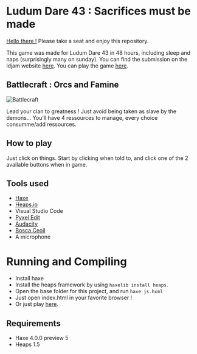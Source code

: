 # Ludum Dare 43 : Sacrifices must be made

[Hello there !](https://youtu.be/rEq1Z0bjdwc?t=8) Please take a seat and enjoy this repository.

This game was made for Ludum Dare 43 in 48 hours, including sleep and naps (surprisingly many on sunday).
You can find the submission on the ldjam website [here](https://ldjam.com/events/ludum-dare/43/battlecraft-orcs-and-famine).
You can play the game [here](http://sokette.info/games/ld43/).

## Battlecraft : Orcs and Famine

![Battlecraft](http://sokette.info/games/ld43/progress03.jpg)

Lead your clan to greatness ! Just avoid being taken as slave by the demons...
You'll have 4 ressources to manage, every choice consumme/add ressources.

## How to play

Just click on things. Start by clicking when told to, and click one of the 2 available buttons when in game.

## Tools used

- [Haxe](https://haxe.org/)
- [Heaps.io](https://heaps.io/)
- Visual Studio Code
- [Pyxel Edit](https://www.pyxeledit.com/)
- [Audacity](https://www.audacityteam.org/)
- [Bosca Ceoil](https://boscaceoil.net/)
- A microphone

# Running and Compiling

- Install haxe
- Install the heaps framework by using `haxelib install heaps`.
- Open the base folder for this project, and run `haxe js.hxml`
- Just open index.html in your favorite browser !
- Or just play [here](http://sokette.info/games/ld43/).

## Requirements

- Haxe 4.0.0 preview 5
- Heaps 1.5
